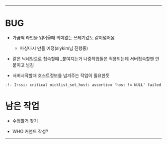 -------------------
# BUG

+ 가끔씩 라인을 읽어올때 의미없는 쓰레기값도 같이넘어옴
	+ 파싱다시 만들 예정(siykim님 진행중)

+ 같은 닉네임으로 접속할떄 _붙여지는거 나중작업들은 적용되는데 서버접속할땐 안붙이고 넘김

+ 서버시작할때 호스트정보를 넘겨주는 작업이 필요한듯
```
-!- Irssi: critical nicklist_set_host: assertion 'host != NULL' failed
```


# 남은 작업

+ 수정할거 찾기

+ WHO 커맨드 작성?


-------------------